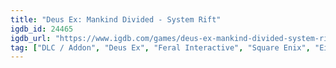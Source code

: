 ```yaml
---
title: "Deus Ex: Mankind Divided - System Rift"
igdb_id: 24465
igdb_url: "https://www.igdb.com/games/deus-ex-mankind-divided-system-rift"
tag: ["DLC / Addon", "Deus Ex", "Feral Interactive", "Square Enix", "Eidos Montréal", "Role-playing (RPG)", "Single player", "First person", "Action", "Science fiction", "Stealth"]
---
```

